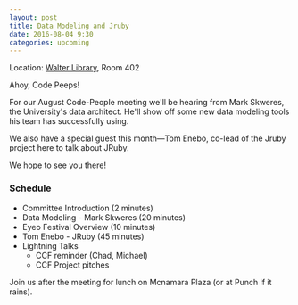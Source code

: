 ```yaml
---
layout: post
title: Data Modeling and Jruby
date: 2016-08-04 9:30
categories: upcoming
---
```


Location: [Walter Library](http://campusmaps.umn.edu/tc/map.php?building=042), Room 402

Ahoy, Code Peeps!

For our August Code-People meeting we'll be hearing from Mark Skweres, the
University's data architect. He'll show off some new data modeling tools his
team has successfully using.

We also have a special guest this month—Tom Enebo, co-lead of the Jruby project
here to talk about JRuby.

We hope to see you there!

### Schedule

- Committee Introduction (2 minutes)
- Data Modeling - Mark Skweres (20 minutes)
- Eyeo Festival Overview (10 minutes)
- Tom Enebo - JRuby (45 minutes)
- Lightning Talks
    - CCF reminder (Chad, Michael)
    - CCF Project pitches

Join us after the meeting for lunch on Mcnamara Plaza (or at Punch if it rains).
